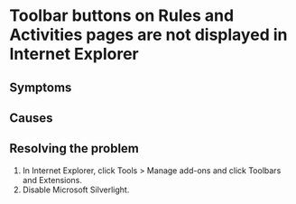 # Toolbar buttons on Rules and Activities pages are not displayed in Internet Explorer

## Symptoms

## Causes

## Resolving the problem

1. In Internet Explorer, click Tools > Manage add-ons and click Toolbars
and Extensions.
2. Disable Microsoft Silverlight.